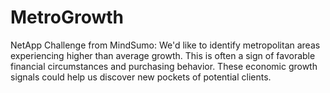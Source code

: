 # MetroGrowth
NetApp Challenge from MindSumo: We'd like to identify metropolitan areas experiencing higher than average growth. This is often a sign of favorable financial circumstances and purchasing behavior. These economic growth signals could help us discover new pockets of potential clients.
